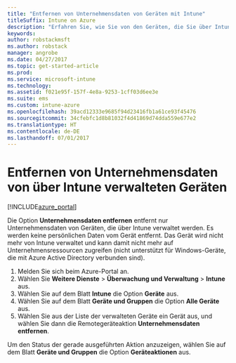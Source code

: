 ```yaml
---
title: "Entfernen von Unternehmensdaten von Geräten mit Intune"
titleSuffix: Intune on Azure
description: "Erfahren Sie, wie Sie von den Geräten, die Sie über Intune verwalten, nur die Unternehmensdaten entfernen.\""
keywords: 
author: robstackmsft
ms.author: robstack
manager: angrobe
ms.date: 04/27/2017
ms.topic: get-started-article
ms.prod: 
ms.service: microsoft-intune
ms.technology: 
ms.assetid: f021e95f-157f-4e8a-9253-1cff03d6ee3e
ms.suite: ems
ms.custom: intune-azure
ms.openlocfilehash: 39acd12333e9685f94d23416fb1a61ce93f45476
ms.sourcegitcommit: 34cfebfc1d8b81032f4d41869d74dda559e677e2
ms.translationtype: HT
ms.contentlocale: de-DE
ms.lasthandoff: 07/01/2017
---
```

# <a name="remove-company-data-from-intune-managed-devices"></a>Entfernen von Unternehmensdaten von über Intune verwalteten Geräten


[!INCLUDE[azure_portal](./includes/azure_portal.md)]

Die Option **Unternehmensdaten entfernen** entfernt nur Unternehmensdaten von Geräten, die über Intune verwaltet werden. Es werden keine persönlichen Daten vom Gerät entfernt. Das Gerät wird nicht mehr von Intune verwaltet und kann damit nicht mehr auf Unternehmensressourcen zugreifen (nicht unterstützt für Windows-Geräte, die mit Azure Active Directory verbunden sind).

1. Melden Sie sich beim Azure-Portal an.
2. Wählen Sie **Weitere Dienste** > **Überwachung und Verwaltung** > **Intune** aus.
3. Wählen Sie auf dem Blatt **Intune** die Option **Geräte** aus.
4. Wählen Sie auf dem Blatt **Geräte und Gruppen** die Option **Alle Geräte** aus.
5. Wählen Sie aus der Liste der verwalteten Geräte ein Gerät aus, und wählen Sie dann die Remotegeräteaktion **Unternehmensdaten entfernen**.

Um den Status der gerade ausgeführten Aktion anzuzeigen, wählen Sie auf dem Blatt **Geräte und Gruppen** die Option **Geräteaktionen** aus.
